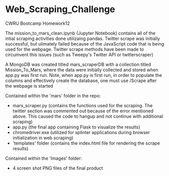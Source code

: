 # Web_Scraping_Challenge
CWRU Bootcamp Homework12


The mission_to_mars_clean.ipynb (Jupyter Notebook) contains all of the intial scraping activities done utilizaing pandas. Twitter scrape was initially successful, but ulimately failed because of the JavaScript code that is being used for the webpage.  Twitter scrape methods have been made to circumvent this issues (such as Tweepy's Twitter API or twitterscraper) 

A MongoDB was created titled mars_scraperDB with a collection titled Mission_To_Mars, where the data were initially collected and stored when app.py was first run.  Note, when app.py is first run, in order to populate the columns and effectively create the database, one must use /Scrape after the webpage is started

Contained within the 'mars' folder in the repo:

* mars_scraper.py (contains the functions used for the scraping.  The twitter section was commented out because of the error mentioned above.  This caused the code to hangup and not continue with additional scraping)
* app.py (the final app containing Flask to visualize the results)
* chromedriver.exe (utilized for splinter applications during browser initialization in web scraping)
* 'templates' folder (contains the index.html file for rendering the scrape results)

Contained within the 'Images' folder:

* 4 screen shot PNG files of the final product
